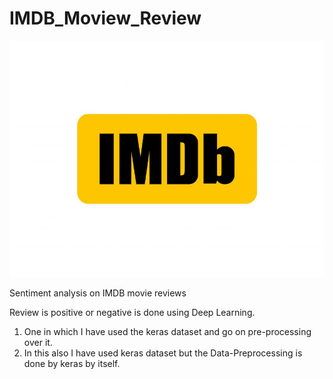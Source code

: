 # IMDB_Moview_Review
<img src="imdb.jpg">

Sentiment analysis on IMDB movie reviews

Review is positive or negative is done using Deep Learning.
1. One in which I have used the keras dataset and go on pre-processing over it.
2. In this also I have used keras dataset but the Data-Preprocessing is done by keras by itself.
